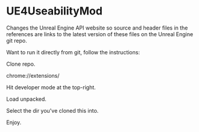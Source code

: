 # UE4UseabilityMod
Changes the Unreal Engine API website so source and header files in the references are links to the latest version of these files on the Unreal Engine git repo.

Want to run it directly from git, follow the instructions:

Clone repo.

chrome://extensions/

Hit developer mode at the top-right.

Load unpacked.

Select the dir you've cloned this into.

Enjoy.
